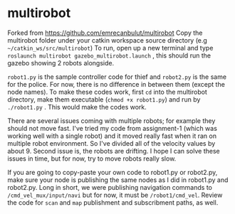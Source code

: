 # multirobot
Forked from https://github.com/emrecanbulut/multirobot
Copy the multirobot folder under your catkin workspace source directory (e.g ```~/catkin_ws/src/multirobot```) 
To run, open up a new terminal and type ```roslaunch multirobot gazebo_multirobot.launch``` , this should run the gazebo showing 2 robots alongside.

```robot1.py``` is the sample controller code for thief and ```robot2.py``` is the same for the police. For now, there is no difference in between them (except the node names). To make these codes work, first ```cd``` into the multirobot directory, make them executable (```chmod +x robot1.py```) and run by ```./robot1.py``` .
This would make the codes work.

There are several issues coming with multiple robots; for example they should not move fast. I've tried my code from assignment-1 (which was working well with a single robot) and it moved really fast when it ran on multiple robot environment. So I've divided all of the velocity values by about 9. Second issue is, the robots are drifting. I hope I can solve these issues in time, but for now, try to move robots really slow.

If you are going to copy-paste your own code to robot1.py or robot2.py, make sure your node is publishing the same nodes as I did in robot1.py and robot2.py. Long in short, we were publishing navigation commands to ```/cmd_vel_mux/input/navi``` but for now, it must be ```/robot1/cmd_vel```. Review the code for ```scan``` and ```map``` publishment and subscribment paths, as well.

 
